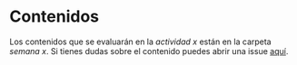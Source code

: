 # Contenidos

Los contenidos que se evaluarán en la *actividad x* están en la carpeta *semana x*. Si tienes dudas sobre el contenido puedes abrir una issue [aquí](https://github.com/IIC2233/Syllabus/issues). 

